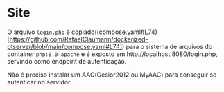 # Site

O arquivo `login.php` é copiado((compose.yaml#L74)[https://github.com/RafaelClaumann/dockerized-otserver/blob/main/compose.yaml#L74]) para o sistema de arquivos do container `php:8.0-apache` e é exposto em http://localhost:8080/login.php, servindo como endpoint de autenticação.

Não é preciso instalar um AAC(Gesior2012 ou MyAAC) para conseguir se autenticar no servidor.

